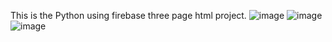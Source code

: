 This is the Python using firebase three page html project.
![image](https://github.com/user-attachments/assets/605f7334-d8fc-44fb-a009-cd8cc35f1ff4)
![image](https://github.com/user-attachments/assets/996d4095-d8b3-4128-bf85-d1ce3c35a3dc)
![image](https://github.com/user-attachments/assets/38727c05-8a61-4e20-bd41-d028e94ac6bf)
